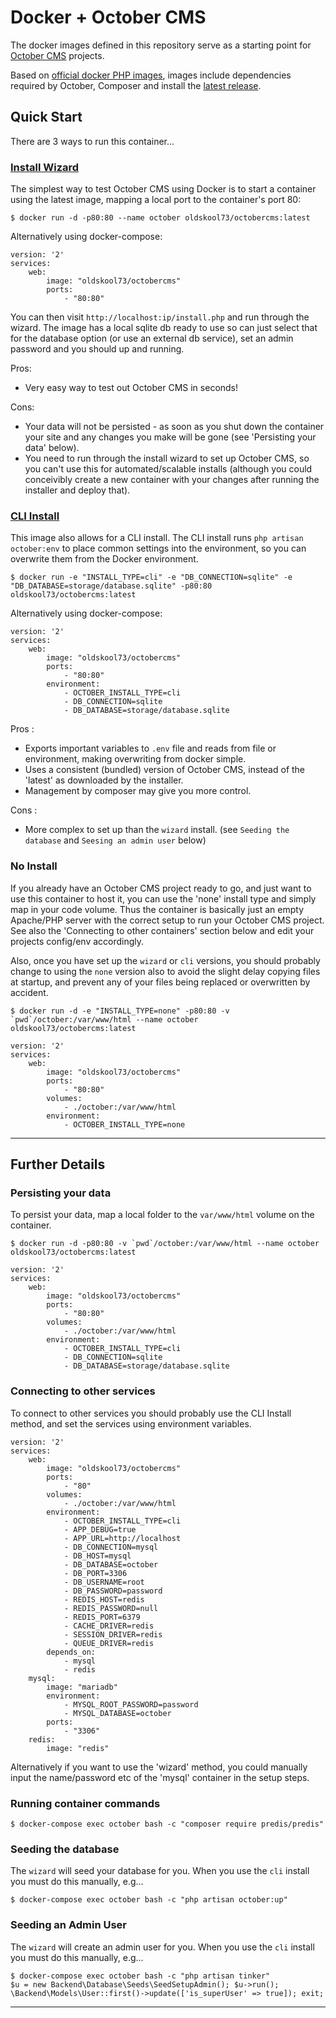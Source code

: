 # Docker + October CMS

The docker images defined in this repository serve as a starting point for [October CMS](https://octobercms.com) projects.

Based on [official docker PHP images](https://hub.docker.com/_/php), images include dependencies required by October, Composer and install the [latest release](https://octobercms.com/changelog).

## Quick Start

There are 3 ways to run this container...

### [Install Wizard](http://octobercms.com/docs/setup/installation#wizard-installation)

The simplest way to test October CMS using Docker is to start a container using the latest image, mapping a local port to the container's port 80:

```shell
$ docker run -d -p80:80 --name october oldskool73/octobercms:latest
```

Alternatively using docker-compose:

```
version: '2'
services:
    web:
        image: "oldskool73/octobercms"
        ports:
            - "80:80"
```

You can then visit `http://localhost:ip/install.php` and run through the wizard. The image has a local sqlite db ready to use so can just select that for the database option (or use an external db service), set an admin password and you should up and running.

Pros:

* Very easy way to test out October CMS in seconds!

Cons:

* Your data will not be persisted - as soon as you shut down the container your site and any changes you make will be gone (see 'Persisting your data' below).
* You need to run through the install wizard to set up October CMS, so you can't use this for automated/scalable installs (although you could conceivibly create a new container with your changes after running the installer and deploy that).


### [CLI Install](http://octobercms.com/docs/console/commands#console-install)

This image also allows for a CLI install. The CLI install runs `php artisan october:env` to place common settings into the environment, so you can overwrite them from the Docker environment.

```shell
$ docker run -e "INSTALL_TYPE=cli" -e "DB_CONNECTION=sqlite" -e "DB_DATABASE=storage/database.sqlite" -p80:80 oldskool73/octobercms:latest
```

Alternatively using docker-compose:

```
version: '2'
services:
    web:
        image: "oldskool73/octobercms"
        ports:
            - "80:80"
        environment:
            - OCTOBER_INSTALL_TYPE=cli
            - DB_CONNECTION=sqlite
            - DB_DATABASE=storage/database.sqlite
```

Pros :

* Exports important variables to `.env` file and reads from file or environment, making overwriting from docker simple.
* Uses a consistent (bundled) version of October CMS, instead of the 'latest' as downloaded by the installer.
* Management by composer may give you more control.

Cons :

* More complex to set up than the `wizard` install. (see `Seeding the database` and `Seesing an admin user` below)

### No Install

If you already have an October CMS project ready to go, and just want to use this container to host it, you can use the 'none' install type and simply map in your code volume. Thus the container is basically just an empty Apache/PHP server with the correct setup to run your October CMS project. See also the 'Connecting to other containers' section below and edit your projects config/env accordingly.

Also, once you have set up the `wizard` or `cli` versions, you should probably change to using the `none` version also to avoid the slight delay copying files at startup, and prevent any of your files being replaced or overwritten by accident.

```shell
$ docker run -d -e "INSTALL_TYPE=none" -p80:80 -v `pwd`/october:/var/www/html --name october oldskool73/octobercms:latest
```

```
version: '2'
services:
    web:
        image: "oldskool73/octobercms"
        ports:
            - "80:80"
        volumes:
            - ./october:/var/www/html
        environment:
            - OCTOBER_INSTALL_TYPE=none
```

---

## Further Details

### Persisting your data

To persist your data, map a local folder to the `var/www/html` volume on the container.

```shell
$ docker run -d -p80:80 -v `pwd`/october:/var/www/html --name october oldskool73/octobercms:latest
```

```
version: '2'
services:
    web:
        image: "oldskool73/octobercms"
        ports:
            - "80:80"
        volumes:
            - ./october:/var/www/html
        environment:
            - OCTOBER_INSTALL_TYPE=cli
            - DB_CONNECTION=sqlite
            - DB_DATABASE=storage/database.sqlite
```

### Connecting to other services

To connect to other services you should probably use the CLI Install method, and set the services using environment variables.

```
version: '2'
services:
    web:
        image: "oldskool73/octobercms"
        ports:
            - "80"
        volumes:
            - ./october:/var/www/html
        environment:
            - OCTOBER_INSTALL_TYPE=cli
            - APP_DEBUG=true
            - APP_URL=http://localhost
            - DB_CONNECTION=mysql
            - DB_HOST=mysql
            - DB_DATABASE=october
            - DB_PORT=3306
            - DB_USERNAME=root
            - DB_PASSWORD=password
            - REDIS_HOST=redis
            - REDIS_PASSWORD=null
            - REDIS_PORT=6379
            - CACHE_DRIVER=redis
            - SESSION_DRIVER=redis
            - QUEUE_DRIVER=redis
        depends_on:
            - mysql
            - redis
    mysql:
        image: "mariadb"
        environment:
            - MYSQL_ROOT_PASSWORD=password
            - MYSQL_DATABASE=october
        ports:
            - "3306"
    redis:
        image: "redis"

```

Alternatively if you want to use the 'wizard' method, you could manually input the name/password etc of the 'mysql' container in the setup steps.

### Running container commands

```shell
$ docker-compose exec october bash -c "composer require predis/predis"
```

### Seeding the database

The `wizard` will seed your database for you. When you use the `cli` install you must do this manually, e.g...

```shell
$ docker-compose exec october bash -c "php artisan october:up"
```


### Seeding an Admin User

The `wizard` will create an admin user for you. When you use the `cli` install you must do this manually, e.g...

```shell
$ docker-compose exec october bash -c "php artisan tinker"
$u = new Backend\Database\Seeds\SeedSetupAdmin(); $u->run(); \Backend\Models\User::first()->update(['is_superUser' => true]); exit;
```

---

